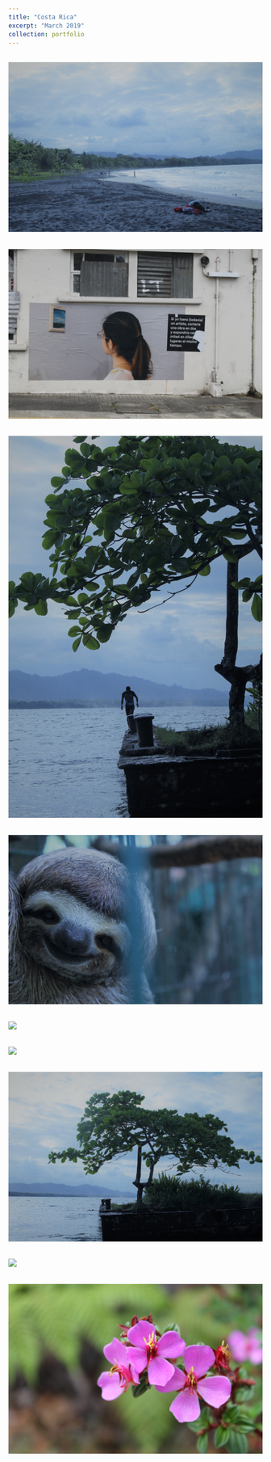 ```yaml
---
title: "Costa Rica"
excerpt: "March 2019"
collection: portfolio
---
```



 <br/><img src='/images/cr1.JPG'>

 <br/><img src='/images/cr2.JPG'>

 <br/><img src='/images/cr3.JPG'>

 <br/><img src='/images/cr4.JPG'>

 <br/><img src='/images/cr5.JPG'>

 <br/><img src='/images/cr6.JPG'>

 <br/><img src='/images/cr7.JPG'>

 <br/><img src='/images/cr8.JPG'>

 <br/><img src='/images/cr9.JPG'>

